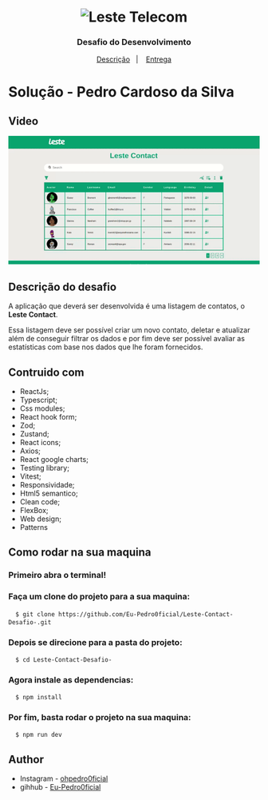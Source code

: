 <h1 align="center">
  <img alt="Leste Telecom" title="Leste Telecom" src="./logo.png" width="200px" />
</h1>

<h3 align="center">
  Desafio do Desenvolvimento
</h3>

<p align="center">
  <a href="#computer-o-desafio">Descrição</a>&nbsp;&nbsp;&nbsp;|&nbsp;&nbsp;&nbsp;
  <a href="#-entrega">Entrega</a>
</p>

# Solução - Pedro Cardoso da Silva
## Video
![Project Preview](./src/assets/Gravação%20de%20tela%20de%2024-11-2023%2012_13_42.gif)

## Descrição do desafio

A aplicação que deverá ser desenvolvida é uma listagem de contatos, o **Leste Contact**.

Essa listagem deve ser possível criar um novo contato, deletar e atualizar além de conseguir filtrar os dados e por fim deve ser possível
avaliar as estatísticas com base nos dados que lhe foram fornecidos.

## Contruido com

- ReactJs;
- Typescript;
- Css modules;
- React hook form;
- Zod;
- Zustand;
- React icons;
- Axios;
- React google charts;
- Testing library;
- Vitest;
- Responsividade;
- Html5 semantico;
- Clean code;
- FlexBox;
- Web design;
- Patterns

## Como rodar na sua maquina

  ### Primeiro abra o terminal!

  ### Faça um clone do projeto para a sua maquina:
  ```
    $ git clone https://github.com/Eu-Pedro0ficial/Leste-Contact-Desafio-.git
  ```

  ### Depois se direcione para a pasta do projeto:
  ```
    $ cd Leste-Contact-Desafio-
  ```

  ### Agora instale as dependencias:
  ```
    $ npm install
  ```

  ### Por fim, basta rodar o projeto na sua maquina:
  ```
    $ npm run dev
  ```
## Author

- Instagram - [ohpedro0ficial](https://instagram.com/ohpedro0ficial?igshid=ZDdkNTZiNTM=)
- gihhub - [Eu-Pedro0ficial](https://github.com/Eu-Pedro0ficial)
